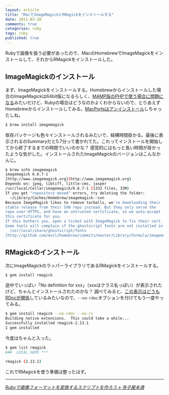 ```yaml
---
layout: article
title: "MacでImageMagickとRMagickをインストールする"
date: 2011-03-20
comments: true
categories: ruby
tags: ruby
published: true
---
```


Rubyで画像を扱う必要があったので、MacのHomebrewでImageMagickをインストールして、それからRMagickをインストールした。

<!-- READMORE -->


## ImageMagickのインストール

まず、ImageMagickをインストールする。Homebrewからインストールした場合のImageMagickは64bit版になるらしく、[MAMP版のPHPで使う場合に問題になる](http://d.hatena.ne.jp/massat/20110205/1296895080)みたいだけど、Rubyの場合はどうなのかよくわからないので、とりあえずHomebrewからインストールしてみる。[MacPortsはアンインストール](/2011/02/17/mac-install-homebrew-uninstall-macports)しちゃったしね。

~~~ sh
$ brew install imagemagick
~~~

依存パッケージも色々インストールされるみたいで、結構時間掛かる。最後に表示されるのSummaryだと5.7分って書かれてた。これってインストールを開始してから終了するまでの時間でいいのかな？ 感覚的にはもっと長い時間が掛かったような気がした。インストールされたImageMagickのバージョンはこんなかんじ。

~~~ sh
$ brew info imagemagick
imagemagick 6.6.7-1
[http://www.imagemagick.org](http://www.imagemagick.org)
Depends on: jpeg, libtiff, little-cms, jasper
/usr/local/Cellar/imagemagick/6.6.7-1 (1332 files, 33M)
If you get "repository moved" errors, try deleting the folder:
  ~/Library/Caches/Homebrew/imagemagick--svn
Because ImageMagick likes to remove tarballs, we're downloading their
stable release from their SVN repo instead. But they only serve the
repo over HTTPS, and have an untrusted certificate, so we auto-accept
this certificate for you.
If this bothers you, open a ticket with ImageMagick to fix their cert.
Some tools will complain if the ghostscript fonts are not installed in:
  /usr/local/share/ghostscript/fonts
[http://github.com/mxcl/homebrew/commits/master/Library/Formula/imagemagick.rb](http://github.com/mxcl/homebrew/commits/master/Library/Formula/imagemagick.rb)
~~~


## RMagickのインストール

次にImageMagickのラッパーライブラリであるRMagickをインストールする。

~~~ sh
$ gem install rmagick
~~~

途中でいっぱい「No definition for xxx」（xxxはクラス名っぽい）が表示されたけど、ちゃんとインストールされたのかな？ 調べてみると、[この表示はどうもRDocが関係](http://terakonya.sarm.net/wordpress/2010/12/20/rmagick/)しているみたいなので、`--no-rdoc`オプションを付けてもう一度やってみる。

~~~ sh
$ gem install rmagick --no-rdoc --no-ri
Building native extensions.  This could take a while...
Successfully installed rmagick-2.13.1
1 gem installed
~~~

今度はちゃんと入った。

~~~ sh
$ gem list rmagick
###  LOCAL GEMS ***

rmagick (2.13.1)
~~~

これでRMagickを使う準備は整ったはず。

* * *

<cite>[Rubyで画像フォーマットを変換するスクリプトを作ろう &#187; 寺子屋未満](http://terakonya.sarm.net/wordpress/2010/12/20/rmagick/)</cite>

